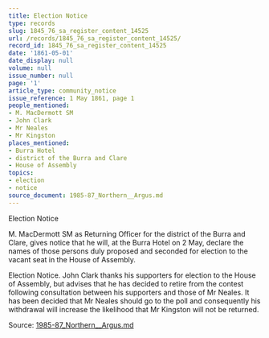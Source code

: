 ```yaml
---
title: Election Notice
type: records
slug: 1845_76_sa_register_content_14525
url: /records/1845_76_sa_register_content_14525/
record_id: 1845_76_sa_register_content_14525
date: '1861-05-01'
date_display: null
volume: null
issue_number: null
page: '1'
article_type: community_notice
issue_reference: 1 May 1861, page 1
people_mentioned:
- M. MacDermott SM
- John Clark
- Mr Neales
- Mr Kingston
places_mentioned:
- Burra Hotel
- district of the Burra and Clare
- House of Assembly
topics:
- election
- notice
source_document: 1985-87_Northern__Argus.md
---
```


Election Notice

M. MacDermott SM as Returning Officer for the district of the Burra and Clare, gives notice that he will, at the Burra Hotel on 2 May, declare the names of those persons duly proposed and seconded for election to the vacant seat in the House of Assembly.

Election Notice.  John Clark thanks his supporters for election to the House of Assembly, but advises that he has decided to retire from the contest following consultation between his supporters and those of Mr Neales.  It has been decided that Mr Neales should go to the poll and consequently his withdrawal will increase the likelihood that Mr Kingston will not be returned.

Source: [1985-87_Northern__Argus.md](/downloads/markdown/1985-87_Northern__Argus.md)
